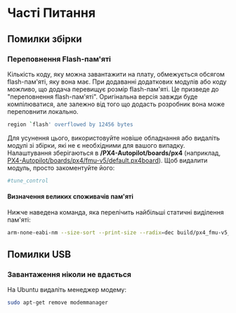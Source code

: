 # Часті Питання

## Помилки збірки

### Переповнення Flash-пам'яті

Кількість коду, яку можна завантажити на плату, обмежується обсягом flash-пам'яті, яку вона має. При додаванні додаткових модулів або коду можливо, що додача перевищує розмір flash-пам'яті. Це призведе до "переповнення flash-пам'яті". Оригінальна версія завжди буде компілюватися, але залежно від того що додасть розробник вона може переповнити локально.

```sh
region `flash' overflowed by 12456 bytes
```

Для усунення цього, використовуйте новіше обладнання або видаліть модулі зі збірки, які не є необхідними для вашого випадку. Налаштування зберігаються в **/PX4-Autopilot/boards/px4** (наприклад, [PX4-Autopilot/boards/px4/fmu-v5/default.px4board](https://github.com/PX4/PX4-Autopilot/blob/main/boards/px4/fmu-v5/default.px4board)). Щоб видалити модуль, просто закоментуйте його:

```cmake
#tune_control
```

#### Визначення великих споживачів пам'яті

Нижче наведена команда, яка перелічить найбільші статичні виділення пам'яті:

```sh
arm-none-eabi-nm --size-sort --print-size --radix=dec build/px4_fmu-v5_default/px4_fmu-v5_default.elf | grep " [bBdD] "
```

## Помилки USB

### Завантаження ніколи не вдається

На Ubuntu видаліть менеджер модему:

```sh
sudo apt-get remove modemmanager
```
